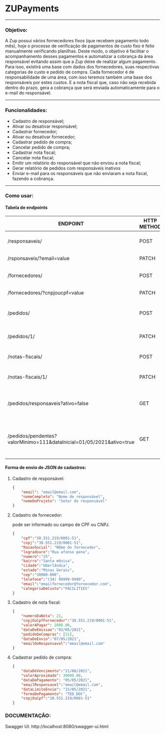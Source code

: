 # ZUPayments
- - - 
### Objetivo:

A Zup possui vários fornecedores fixos (que recebem pagamento todo mês), hoje o processo de verificação de pagamentos de custo fixo é feito manualmente verificando planilhas.
Deste modo, o objetivo é facilitar o acompanhamento desses pagamentos e automatizar a cobrança da área responsável evitando assim que a Zup deixe de realizar algum pagamento.
Para isso, existirá uma base com dados dos fornecedores, suas respectivas categorias de custo e pedido de compra.
Cada fornecedor é de responsabilidade de uma área, com isso teremos também uma base dos responsáveis por estes custos. E a nota fiscal que, caso não seja recebida dentro do prazo, gera a cobrança que será enviada automaticamente para o e-mail do responsável.

- - -

### Funcionalidades:

* Cadastro de responsável;
* Ativar ou desativar responsável;
* Cadastrar fornecedor;
* Ativar ou desativar fornecedor;
* Cadastrar pedido de compra;
* Cancelar pedido de compra;
* Cadastrar nota fiscal;
* Cancelar nota fiscal;
* Emitir um relatório do responsável que não enviou a nota fiscal;
* Gerar relatório de pedidos com responsáveis inativos
* Enviar e-mail para os responsáveis que não enviaram a nota fiscal, fazendo a cobrança.

- - -

### Como usar: 

#### Tabela de endpoints

 ENDPOINT | HTTP METHOD | CORPO | FUNÇÃO
----------| ------------| ------ | -----
/responsaveis/ | POST | JSON | Cadastrar novo responsável
/rsponsaveis/?email=value | PATCH | NO CONTENT | desativar responsável
/fornecedores/ | POST | JSON | cadastrar um novo fornecedor
/fornecedores/?cnpjoucpf=value | PATCH | NO CONTENT | desativar fornecedor
/pedidos/ | POST | JSON | Cadastrar um novo pedido de compra
/pedidos/1/ | PATCH | NO CONTENT | cancelar um pedido de compra 
/notas-fiscais/ | POST | JSON | cadastrar uma nova nota fiscal
/notas-fiscais/1/ | PATCH | NO CONTENT | cancelar uma nota fiscal
/pedidos/responsaveis?ativo=false | GET | NO CONTENT | gerar relatório de pedidos com responsáveis inativos
/pedidos/pendentes?valorMinimo=111&dataInicial=01/05/2021&ativo=true | GET | NO CONTENT | Emitir um relatório do responsável que não enviou a nota fiscal;

#### Forma de envio de JSON de cadastros:

1. Cadastro de responsável:

    ~~~json
    {
        "email": "email@email.com",
        "nomeCompleto": "Nome do responsável",
        "nomeDoProjeto": "Setor do responsável"
    }
    ~~~
2. Cadastro de fornecedor:

    pode ser informado ou campo de CPF ou CNPJ. 

    ~~~json
    {
        "cpf":"38.551.219/0001-51",
        "cnpj":"38.551.219/0001-51",
        "RazaoSocial": "NOme do fornecedor",
        "logradouro":"Rua afonso pena",
        "numero":"25",
        "bairro":"Santa mônica",
        "cidade":"Uberlândia",
        "estado":"Minas Gerais",
        "cep":"30000-000",
        "telefone":"(34) 99999-9999",
        "email":"emailfornecedor@fornecedor.com",
        "categoriaDeCusto":"FACILITIES"
    }
    ~~~

3. Cadastro de nota fiscal:

    ~~~json
    {
        "numeroDaNota": 21,
        "cnpjOuCpfFornecedor":"38.551.219/0001-51",
        "valorAPagar": 2000.00,
        "dataDeEmissao":"03/05/2021",
        "pedidoDeCompras": [21],
        "dataDeEnvio":"07/05/2021",
        "emailDoResponsavel":"email@email.com"
    }
    ~~~

4. Cadastrar pedido de compra:

    ~~~json
    {
        "dataDeVencimento":"21/08/2021",
        "valorAproximado": 30000.00,
        "dataDePagamento": "05/05/2021",
        "emailResponsavel":"email@email.com",
        "dataLimiteEnvio": "15/05/2021",
        "formaDePagamento": "TED_DOC",
        "cnpjOuCpf":"38.551.219/0001-51"
    }
    ~~~

### DOCUMENTAÇÃO:

Swagger UI: http://localhost:8080/swagger-ui.html
